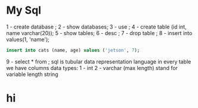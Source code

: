 # My Sql

1 - create database <name>;
2 - show databases;
3 - use <name>;
4 - create table <name> (id int, name varchar(20));
5 - show tables;
6 - desc <name>;
7 - drop table <name>;
8 - insert into <name> values(1, 'name');

```sql
insert into cats (name, age) values ('jetson', 7);
```

9 - select \* from <name>;
sql is tubular data representation language
in every table we have columns
data types:
1 - int
2 - varchar (max length) stand for variable length string
# hi
